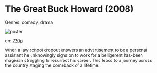 # The Great Buck Howard (2008)

Genres: comedy, drama

![poster](http://image.tmdb.org/t/p/w500/dAswO0EDb0hJxKMEBmIOSlWfvoV.jpg)

en:
  [720p](magnet:?xt=urn:btih:4287256F0E19BCA400B3575CE1A725915EFBC84C&tr=udp://glotorrents.pw:6969/announce&tr=udp://tracker.opentrackr.org:1337/announce&tr=udp://torrent.gresille.org:80/announce&tr=udp://tracker.openbittorrent.com:80&tr=udp://tracker.coppersurfer.tk:6969&tr=udp://tracker.leechers-paradise.org:6969&tr=udp://p4p.arenabg.ch:1337&tr=udp://tracker.internetwarriors.net:1337)
  


When a law school dropout answers an advertisement to be a personal assistant he unknowingly signs on to work for a belligerent has-been magician struggling to resurrect his career. This leads to a journey across the country staging the comeback of a lifetime.